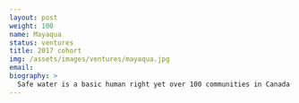 ```yaml
---
layout: post
weight: 100
name: Mayaqua
status: ventures
title: 2017 cohort
img: /assets/images/ventures/mayaqua.jpg
email: 
biography: >
  Safe water is a basic human right yet over 100 communities in Canada don't have this fullfilled. Communities are looking for a con- tinuous, reliable, low maintenance, and cost effective solution to provide potable water. Mayaqua is a modular drinking water treat- ment system that meets these criteria. Our current prototype is designed to fulfill the needs around 100 people. With future iterations being planned to scale up to 500 people. In addition, there will be customized solutions for communi- ties with special issues such as high concentrations of arsenic
---
```

<!--stackedit_data:
eyJoaXN0b3J5IjpbODM1Mjc5MDc1LDIxMTE5Nzg3MTgsMTY5OD
UzMjE1NSwtMTYzMzQxOTA4NV19
-->
